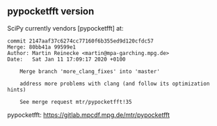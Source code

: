 
pypocketfft version
-------------------

SciPy currently vendors [pypocketfft] at:

    commit 2147aaf37c6274cc77160f6b355ed9d120cfdc57
    Merge: 80bb41a 99599e1
    Author: Martin Reinecke <martin@mpa-garching.mpg.de>
    Date:   Sat Jan 11 17:09:17 2020 +0100

        Merge branch 'more_clang_fixes' into 'master'

        address more problems with clang (and follow its optimization hints)

        See merge request mtr/pypocketfft!35

pypocketfft: https://gitlab.mpcdf.mpg.de/mtr/pypocketfft
